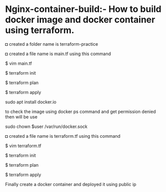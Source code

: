 # Nginx-container-build:- **How to build docker image and docker container using terraform.**

◘ created a folder name is terraform-practice

◘ created a file name is main.tf using this command

  $ vim main.tf

  $ terraform init

  $ terraform plan

  $ terraform apply

  sudo apt install docker.io

  to check the image using docker ps command and get permission denied then will be use

  sudo chown $user /var/run/docker.sock

◘ created a file name is terraform.tf using this command

  $ vim terraform.tf

  $ terraform init

  $ terraform plan

  $ terraform apply

  Finally create a docker container and deployed it using public ip

